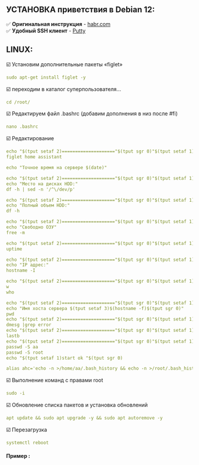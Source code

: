 ## УСТАНОВКА приветствия в Debian 12:   
 
:white_check_mark: **Оригинальная инструкция** - [habr.com](https://habr.com/ru/sandbox/113970/)   
:white_check_mark: **Удобный SSH клиент** - [Putty](https://www.putty.org/)    

## LINUX:    

:ballot_box_with_check: Установим дополнительные пакеты «figlet»
```yaml
sudo apt-get install figlet -y
```
:ballot_box_with_check: переходим в каталог суперпользователя…
```yaml
cd /root/ 
```
:ballot_box_with_check: Редактируем файл .bashrc
(добавим дополнения в низ после #fi)
```yaml
nano .bashrc
```

:ballot_box_with_check: Редактирование    
```yaml
echo "$(tput setaf 2)===================="$(tput sgr 0)"$(tput setaf 1)Добро пожaлывать"$(tput sgr 0)"$(tput setaf 2)===================="$(tput sgr 0)
figlet home assistant
```
```yaml
echo "Точное время на сервере $(date)"
```
```yaml
echo "$(tput setaf 2)===================="$(tput sgr 0)"$(tput setaf 1)Место на HDD"$(tput sgr 0)"$(tput setaf 2)========================"$(tput sgr 0)
echo "Место на дисках HDD:"
df -h | sed -n '/^\/dev/p'
```
```yaml
echo "$(tput setaf 2)===================="$(tput sgr 0)"$(tput setaf 1)Полный объем HDD"$(tput sgr 0)"$(tput setaf 2)====================="$(tput sgr 0)
echo "Полный объем HDD:"
df -h
```
```yaml
echo "$(tput setaf 2)===================="$(tput sgr 0)"$(tput setaf 1)Свободно ОЗУ"$(tput sgr 0)"$(tput setaf 2)========================"$(tput sgr 0)
echo "Свободно ОЗУ"
free -m
```
```yaml
echo "$(tput setaf 2)===================="$(tput sgr 0)"$(tput setaf 1)Загрузка системы"$(tput sgr 0)"$(tput setaf 2)===================="$(tput sgr 0)
uptime
```
```yaml
echo "$(tput setaf 2)===================="$(tput sgr 0)"$(tput setaf 1)IP адрес"$(tput sgr 0)"$(tput setaf 2)====================="$(tput sgr 0)
echo "IP адрес:"
hostname -I
```
```yaml
echo "$(tput setaf 2)===================="$(tput sgr 0)"$(tput setaf 1)Кто на сервере "$(tput sgr 0)"$(tput setaf 2)======================="$(tput sgr 0)
w
who
```
```yaml
echo "$(tput setaf 2)===================="$(tput sgr 0)"$(tput setaf 1)Имя Хоста"$(tput sgr 0)"$(tput setaf 2)==========================="$(tput sgr 0)
echo "Имя хоста сервера $(tput setaf 3)$(hostname -f)$(tput sgr 0)"
pwd
echo "$(tput setaf 2)===================="$(tput sgr 0)"$(tput setaf 1)Ошибки Буферизация Ядра"$(tput sgr 0)"$(tput setaf 2)===================="$(tput sgr 0)
dmesg |grep error
echo "$(tput setaf 2)===================="$(tput sgr 0)"$(tput setaf 1)Попытки Bruteforce"$(tput sgr 0)"$(tput setaf 2)=================="$(tput sgr 0)
lastb
echo "$(tput setaf 2)===================="$(tput sgr 0)"$(tput setaf 1)Дата смены пароля "$(tput sgr 0)"$(tput setaf 2)=================="$(tput sgr 0)
passwd -S aa
passwd -S root
echo "$(tput setaf 1)start ok "$(tput sgr 0)

alias ahc='echo -n >/home/aa/.bash_history && echo -n >/root/.bash_history && history -c -w && echo Готово!!!!!'
```


:ballot_box_with_check: Выполнение команд с правами root
```yaml
sudo -i
```
:ballot_box_with_check: Обновление списка пакетов и установка обновлений
```yaml
apt update && sudo apt upgrade -y && sudo apt autoremove -y
```
:ballot_box_with_check: Перезагрузка
```yaml
systemctl reboot
```

#### Пример : 

